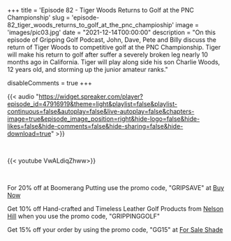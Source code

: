 +++
title = 'Episode 82 - Tiger Woods Returns to Golf at the PNC Championship'
slug = 'episode-82_tiger_woods_returns_to_golf_at_the_pnc_champioship'
image = 'images/pic03.jpg'
date = "2021-12-14T00:00:00"
description = "On this episode of Gripping Golf Podcast, John, Dave, Pete and Billy discuss the return of Tiger Woods to competitive golf at the PNC Championship. Tiger will make his return to golf after suffer a severely broken leg nearly 10 months ago in California. Tiger will play along side his son Charlie Woods, 12 years old, and storming up the junior amateur ranks."

disableComments = true
+++

{{< audio "https://widget.spreaker.com/player?episode_id=47916919&theme=light&playlist=false&playlist-continuous=false&autoplay=false&live-autoplay=false&chapters-image=true&episode_image_position=right&hide-logo=false&hide-likes=false&hide-comments=false&hide-sharing=false&hide-download=true" >}}

</br>

{{< youtube VwALdiqZhww>}}

</br>

For 20% off at Boomerang Putting use the promo code, "GRIPSAVE" at [Buy Now](https://www.boomerangputting.com/)

Get 10% off Hand-crafted and Timeless Leather Golf Products from [Nelson Hill](https://www.nelsonhill.co/) when you use the promo code, "GRIPPINGGOLF"

Get 15% off your order by using the promo code, "GG15" at [For Sale Shade](https://forsaleshade.com/)
